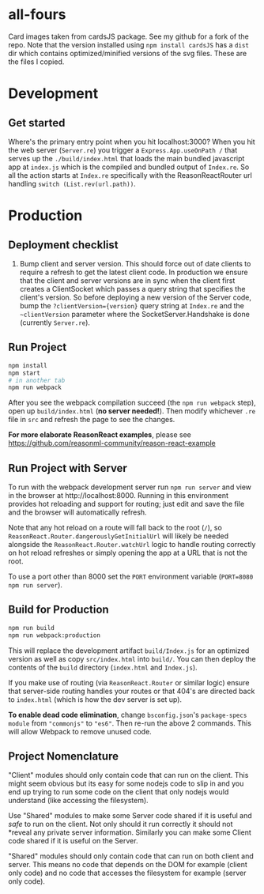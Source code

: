 # all-fours

Card images taken from cardsJS package. See my github for a fork of the repo.
Note that the version installed using `npm install cardsJS` has a `dist` dir
which contains optimized/minified versions of the svg files. These are the
files I copied.

# Development

## Get started
Where's the primary entry point when you hit localhost:3000?
When you hit the web server (`Server.re`) you trigger a `Express.App.useOnPath /` that serves up the `./build/index.html` that loads the main bundled javascript app at `index.js` which is the compiled and bundled output of `Index.re`.
So all the action starts at `Index.re` specifically with the ReasonReactRouter url handling `switch (List.rev(url.path))`.


# Production
## Deployment checklist
1. Bump client and server version. This should force out of date clients to require a refresh to get the latest client code.
In production we ensure that the client and server versions are in sync when the client first creates a ClientSocket which passes a query string that specifies the client's version.
So before deploying a new version of the Server code, bump the `?clientVersion={version}` query string at `Index.re` and the `~clientVersion` parameter where the SocketServer.Handshake is done (currently `Server.re`).

## Run Project

```sh
npm install
npm start
# in another tab
npm run webpack
```

After you see the webpack compilation succeed (the `npm run webpack` step), open up `build/index.html` (**no server needed!**). Then modify whichever `.re` file in `src` and refresh the page to see the changes.

**For more elaborate ReasonReact examples**, please see https://github.com/reasonml-community/reason-react-example

## Run Project with Server

To run with the webpack development server run `npm run server` and view in the browser at http://localhost:8000. Running in this environment provides hot reloading and support for routing; just edit and save the file and the browser will automatically refresh.

Note that any hot reload on a route will fall back to the root (`/`), so `ReasonReact.Router.dangerouslyGetInitialUrl` will likely be needed alongside the `ReasonReact.Router.watchUrl` logic to handle routing correctly on hot reload refreshes or simply opening the app at a URL that is not the root.

To use a port other than 8000 set the `PORT` environment variable (`PORT=8080 npm run server`).

## Build for Production

```sh
npm run build
npm run webpack:production
```

This will replace the development artifact `build/Index.js` for an optimized version as well as copy `src/index.html` into `build/`. You can then deploy the contents of the `build` directory (`index.html` and `Index.js`).

If you make use of routing (via `ReasonReact.Router` or similar logic) ensure that server-side routing handles your routes or that 404's are directed back to `index.html` (which is how the dev server is set up).

**To enable dead code elimination**, change `bsconfig.json`'s `package-specs` `module` from `"commonjs"` to `"es6"`. Then re-run the above 2 commands. This will allow Webpack to remove unused code.

## Project Nomenclature
"Client" modules should only contain code that can run on the client. This
might seem obvious but its easy for some nodejs code to slip in and you end
up trying to run some code on the client that only nodejs would understand
(like accessing the filesystem).

Use "Shared" modules to make some Server code shared if it is useful and
*safe* to run on the client. Not only should it run correctly it should not
*reveal any private server information.
Similarly you can make some Client code shared if it is useful on the Server.

"Shared" modules should only contain code that can run on both client and
server. This means no code that depends on the DOM for example (client only
code) and no code that accesses the filesystem for example (server only
code).

